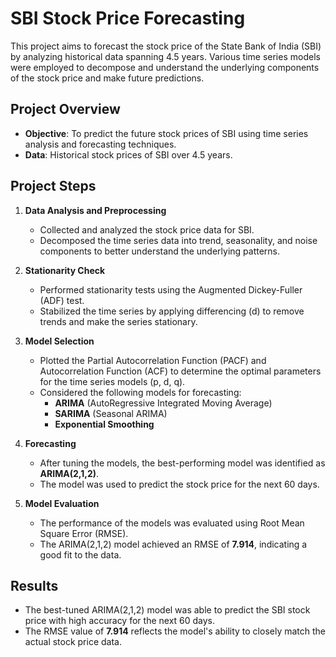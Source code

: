 # SBI Stock Price Forecasting

This project aims to forecast the stock price of the State Bank of India (SBI) by analyzing historical data spanning 4.5 years. Various time series models were employed to decompose and understand the underlying components of the stock price and make future predictions.

## Project Overview

- **Objective**: To predict the future stock prices of SBI using time series analysis and forecasting techniques.
- **Data**: Historical stock prices of SBI over 4.5 years.

## Project Steps

1. **Data Analysis and Preprocessing**
   - Collected and analyzed the stock price data for SBI.
   - Decomposed the time series data into trend, seasonality, and noise components to better understand the underlying patterns.

2. **Stationarity Check**
   - Performed stationarity tests using the Augmented Dickey-Fuller (ADF) test.
   - Stabilized the time series by applying differencing (d) to remove trends and make the series stationary.

3. **Model Selection**
   - Plotted the Partial Autocorrelation Function (PACF) and Autocorrelation Function (ACF) to determine the optimal parameters for the time series models (p, d, q).
   - Considered the following models for forecasting:
     - **ARIMA** (AutoRegressive Integrated Moving Average)
     - **SARIMA** (Seasonal ARIMA)
     - **Exponential Smoothing**

4. **Forecasting**
   - After tuning the models, the best-performing model was identified as **ARIMA(2,1,2)**.
   - The model was used to predict the stock price for the next 60 days.

5. **Model Evaluation**
   - The performance of the models was evaluated using Root Mean Square Error (RMSE).
   - The ARIMA(2,1,2) model achieved an RMSE of **7.914**, indicating a good fit to the data.

## Results

- The best-tuned ARIMA(2,1,2) model was able to predict the SBI stock price with high accuracy for the next 60 days.
- The RMSE value of **7.914** reflects the model's ability to closely match the actual stock price data.


